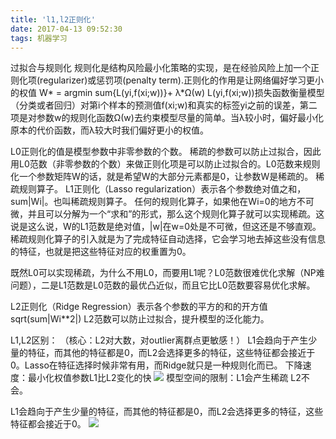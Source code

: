 ```yaml
---
title: 'l1,l2正则化'
date: 2017-04-13 09:52:30
tags: 机器学习
---
```

过拟合与规则化
规则化是结构风险最小化策略的实现，是在经验风险上加一个正则化项(regularizer)或惩罚项(penalty term).正则化的作用是让网络偏好学习更小的权值
W* = argmin sum{L(yi,f(xi;w))}+ λ*Ω(w)
L(yi,f(xi;w))损失函数衡量模型（分类或者回归）对第i个样本的预测值f(xi;w)和真实的标签yi之前的误差，第二项是对参数w的规则化函数Ω(w)去约束模型尽量的简单。当λ较小时，偏好最小化原本的代价函数，而λ较大时我们偏好更小的权值。
<!--more-->
L0正则化的值是模型参数中非零参数的个数。
  稀疏的参数可以防止过拟合，因此用L0范数（非零参数的个数）来做正则化项是可以防止过拟合的。L0范数来规则化一个参数矩阵W的话，就是希望W的大部分元素都是0，让参数W是稀疏的。
稀疏规则算子。
L1正则化（Lasso regularization）表示各个参数绝对值之和，sum|Wi|。也叫稀疏规则算子。
  任何的规则化算子，如果他在Wi=0的地方不可微，并且可以分解为一个“求和”的形式，那么这个规则化算子就可以实现稀疏。这说是这么说，W的L1范数是绝对值，|w|在w=0处是不可微，但这还是不够直观。稀疏规则化算子的引入就是为了完成特征自动选择，它会学习地去掉这些没有信息的特征，也就是把这些特征对应的权重置为0。

  既然L0可以实现稀疏，为什么不用L0，而要用L1呢？L0范数很难优化求解（NP难问题），二是L1范数是L0范数的最优凸近似，而且它比L0范数要容易优化求解。

L2正则化（Ridge Regression）表示各个参数的平方的和的开方值 sqrt(sum|Wi**2|)
  L2范数可以防止过拟合，提升模型的泛化能力。



L1,L2区别：
（核心：L2对大数，对outlier离群点更敏感！）
L1会趋向于产生少量的特征，而其他的特征都是0，而L2会选择更多的特征，这些特征都会接近于0。Lasso在特征选择时候非常有用，而Ridge就只是一种规则化而已。
下降速度：最小化权值参数L1比L2变化的快
![](/img/l1l2_2.png)
模型空间的限制：L1会产生稀疏 L2不会。

L1会趋向于产生少量的特征，而其他的特征都是0，而L2会选择更多的特征，这些特征都会接近于0。
![](/img/l1l2_1.png)
